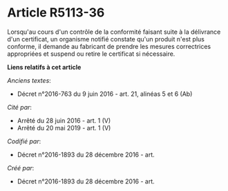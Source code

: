 # Article R5113-36

Lorsqu'au cours d'un contrôle de la conformité faisant suite à la délivrance d'un certificat, un organisme notifié constate
qu'un produit n'est plus conforme, il demande au fabricant de prendre les mesures correctrices appropriées et suspend ou
retire le certificat si nécessaire.

**Liens relatifs à cet article**

_Anciens textes_:

  - Décret n°2016-763 du 9 juin 2016 - art. 21, alinéas 5 et 6 (Ab)

_Cité par_:

  - Arrêté du 28 juin 2016 - art. 1 (V)
  - Arrêté du 20 mai 2019 - art. 1 (V)

_Codifié par_:

  - Décret n°2016-1893 du 28 décembre 2016 - art.

_Créé par_:

  - Décret n°2016-1893 du 28 décembre 2016 - art.
